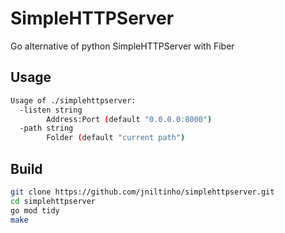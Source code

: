 # SimpleHTTPServer

Go alternative of python SimpleHTTPServer with Fiber

## Usage

```bash
Usage of ./simplehttpserver:
  -listen string
        Address:Port (default "0.0.0.0:8000")
  -path string
        Folder (default "current path")
```

## Build

```bash
git clone https://github.com/jniltinho/simplehttpserver.git
cd simplehttpserver
go mod tidy
make
```
